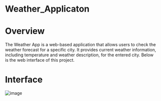 # Weather_Applicaton
# Overview
The Weather App is a web-based application that allows users to check the weather forecast for a specific city. It provides current weather information, including temperature and weather description, for the entered city.
Below is the web interface of this project.
# Interface
![image](https://github.com/Vasu004/Weather_Applicaton/assets/121636928/c2e77a72-92f3-4c05-b404-4e4bec7ce049)

